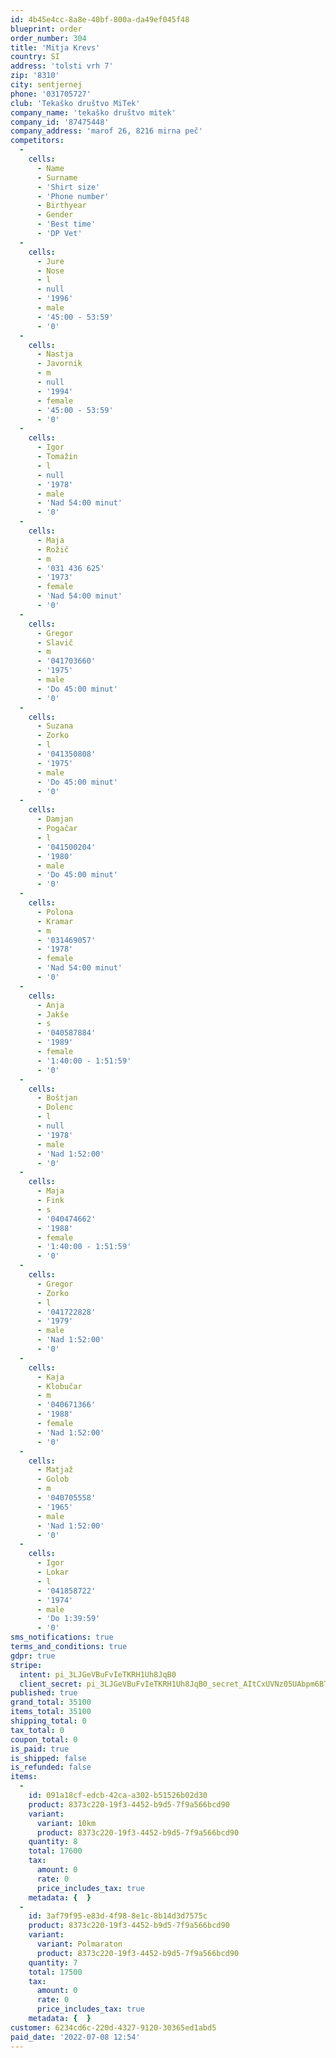 ```yaml
---
id: 4b45e4cc-8a8e-40bf-800a-da49ef045f48
blueprint: order
order_number: 304
title: 'Mitja Krevs'
country: SI
address: 'tolsti vrh 7'
zip: '8310'
city: sentjernej
phone: '031705727'
club: 'Tekaško društvo MiTek'
company_name: 'tekaško društvo mitek'
company_id: '87475448'
company_address: 'marof 26, 8216 mirna peč'
competitors:
  -
    cells:
      - Name
      - Surname
      - 'Shirt size'
      - 'Phone number'
      - Birthyear
      - Gender
      - 'Best time'
      - 'DP Vet'
  -
    cells:
      - Jure
      - Nose
      - l
      - null
      - '1996'
      - male
      - '45:00 - 53:59'
      - '0'
  -
    cells:
      - Nastja
      - Javornik
      - m
      - null
      - '1994'
      - female
      - '45:00 - 53:59'
      - '0'
  -
    cells:
      - Igor
      - Tomažin
      - l
      - null
      - '1978'
      - male
      - 'Nad 54:00 minut'
      - '0'
  -
    cells:
      - Maja
      - Rožič
      - m
      - '031 436 625'
      - '1973'
      - female
      - 'Nad 54:00 minut'
      - '0'
  -
    cells:
      - Gregor
      - Slavič
      - m
      - '041703660'
      - '1975'
      - male
      - 'Do 45:00 minut'
      - '0'
  -
    cells:
      - Suzana
      - Zorko
      - l
      - '041350808'
      - '1975'
      - male
      - 'Do 45:00 minut'
      - '0'
  -
    cells:
      - Damjan
      - Pogačar
      - l
      - '041500204'
      - '1980'
      - male
      - 'Do 45:00 minut'
      - '0'
  -
    cells:
      - Polona
      - Kramar
      - m
      - '031469057'
      - '1978'
      - female
      - 'Nad 54:00 minut'
      - '0'
  -
    cells:
      - Anja
      - Jakše
      - s
      - '040587884'
      - '1989'
      - female
      - '1:40:00 - 1:51:59'
      - '0'
  -
    cells:
      - Boštjan
      - Dolenc
      - l
      - null
      - '1978'
      - male
      - 'Nad 1:52:00'
      - '0'
  -
    cells:
      - Maja
      - Fink
      - s
      - '040474662'
      - '1988'
      - female
      - '1:40:00 - 1:51:59'
      - '0'
  -
    cells:
      - Gregor
      - Zorko
      - l
      - '041722828'
      - '1979'
      - male
      - 'Nad 1:52:00'
      - '0'
  -
    cells:
      - Kaja
      - Klobučar
      - m
      - '040671366'
      - '1988'
      - female
      - 'Nad 1:52:00'
      - '0'
  -
    cells:
      - Matjaž
      - Golob
      - m
      - '040705558'
      - '1965'
      - male
      - 'Nad 1:52:00'
      - '0'
  -
    cells:
      - Igor
      - Lokar
      - l
      - '041858722'
      - '1974'
      - male
      - 'Do 1:39:59'
      - '0'
sms_notifications: true
terms_and_conditions: true
gdpr: true
stripe:
  intent: pi_3LJGeVBuFvIeTKRH1Uh8JqB0
  client_secret: pi_3LJGeVBuFvIeTKRH1Uh8JqB0_secret_AItCxUVNz05UAbpm6BT5AnHFX
published: true
grand_total: 35100
items_total: 35100
shipping_total: 0
tax_total: 0
coupon_total: 0
is_paid: true
is_shipped: false
is_refunded: false
items:
  -
    id: 091a18cf-edcb-42ca-a302-b51526b02d30
    product: 8373c220-19f3-4452-b9d5-7f9a566bcd90
    variant:
      variant: 10km
      product: 8373c220-19f3-4452-b9d5-7f9a566bcd90
    quantity: 8
    total: 17600
    tax:
      amount: 0
      rate: 0
      price_includes_tax: true
    metadata: {  }
  -
    id: 3af79f95-e83d-4f98-8e1c-8b14d3d7575c
    product: 8373c220-19f3-4452-b9d5-7f9a566bcd90
    variant:
      variant: Polmaraton
      product: 8373c220-19f3-4452-b9d5-7f9a566bcd90
    quantity: 7
    total: 17500
    tax:
      amount: 0
      rate: 0
      price_includes_tax: true
    metadata: {  }
customer: 6234cd6c-220d-4327-9120-30365ed1abd5
paid_date: '2022-07-08 12:54'
---
```

